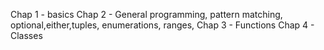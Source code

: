 Chap 1 - basics
Chap 2 - General programming, pattern matching, optional,either,tuples, enumerations, ranges,
Chap 3 - Functions
Chap 4 - Classes